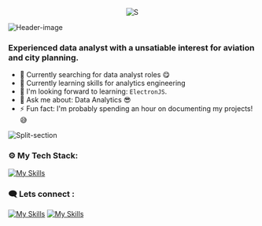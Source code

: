 <p align="center"> <img src="https://komarev.com/ghpvc/?username=spencerbbrian&label=Profile%20views&color=brightgreen&style=plastic" alt="S" /> </p>

![Header-image](images/cover.jpg)

<h3 align="left">Experienced data analyst with a unsatiable interest for aviation and city planning.</h3>

- 🔭 Currently searching for data analyst roles 😋
- 🌱 Currently learning skills for analytics engineering 
- 🏁 I'm looking forward to learning: `ElectronJS`.
- 💬 Ask me about: Data Analytics 😎
- ⚡ Fun fact: I'm probably spending an hour on documenting my projects! 😅


![Split-section](images/split%20section.png)

<h3 align="left">⚙ My Tech Stack:</h3>

[![My Skills](https://skillicons.dev/icons?i=python,html,mysql,mongodb,postgres,sqlite,selenium,powershelltheme=dark)](https://skillicons.dev)

<h3>🗨 Lets connect :</h3>

[![My Skills](https://skillicons.dev/icons?i=linkedin&theme=dark)](https://www.linkedin.com/in/spencer-brian-baiden-a740a8164/)
[![My Skills](https://skillicons.dev/icons?i=twitter&theme=dark)](https://twitter.com/spencerbrian_)
